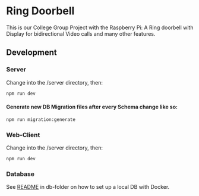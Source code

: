 # Ring Doorbell

This is our College Group Project with the Raspberry Pi: 
A Ring doorbell with Display for bidirectional Video calls and many other features.

## Development

### Server

Change into the /server directory, then:

```bash
npm run dev
```

#### Generate new DB Migration files after every Schema change like so:

```bash
npm run migration:generate
```

### Web-Client

Change into the /server directory, then:

```bash
npm run dev
```

### Database

See [README](./db/README.md) in db-folder on how to set up a local DB with Docker.



